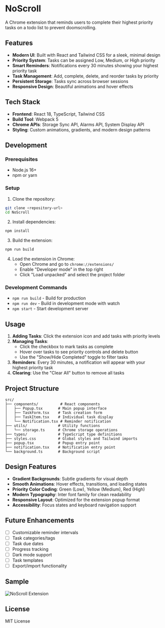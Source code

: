 # NoScroll

A Chrome extension that reminds users to complete their highest priority tasks on a todo list to prevent doomscrolling.

## Features

- **Modern UI**: Built with React and Tailwind CSS for a sleek, minimal design
- **Priority System**: Tasks can be assigned Low, Medium, or High priority
- **Smart Reminders**: Notifications every 30 minutes showing your highest priority task
- **Task Management**: Add, complete, delete, and reorder tasks by priority
- **Persistent Storage**: Tasks sync across browser sessions
- **Responsive Design**: Beautiful animations and hover effects

## Tech Stack

- **Frontend**: React 18, TypeScript, Tailwind CSS
- **Build Tool**: Webpack 5
- **Chrome APIs**: Storage Sync API, Alarms API, System Display API
- **Styling**: Custom animations, gradients, and modern design patterns

## Development

### Prerequisites

- Node.js 16+ 
- npm or yarn

### Setup

1. Clone the repository:
```bash
git clone <repository-url>
cd NoScroll
```

2. Install dependencies:
```bash
npm install
```

3. Build the extension:
```bash
npm run build
```

4. Load the extension in Chrome:
   - Open Chrome and go to `chrome://extensions/`
   - Enable "Developer mode" in the top right
   - Click "Load unpacked" and select the project folder

### Development Commands

- `npm run build` - Build for production
- `npm run dev` - Build in development mode with watch
- `npm start` - Start development server

## Usage

1. **Adding Tasks**: Click the extension icon and add tasks with priority levels
2. **Managing Tasks**: 
   - Click the checkbox to mark tasks as complete
   - Hover over tasks to see priority controls and delete button
   - Use the "Show/Hide Completed" toggle to filter tasks
3. **Reminders**: Every 30 minutes, a notification will appear with your highest priority task
4. **Clearing**: Use the "Clear All" button to remove all tasks

## Project Structure

```
src/
├── components/          # React components
│   ├── Popup.tsx       # Main popup interface
│   ├── TaskForm.tsx    # Task creation form
│   ├── TaskItem.tsx    # Individual task display
│   └── Notification.tsx # Reminder notification
├── utils/              # Utility functions
│   └── storage.ts      # Chrome storage operations
├── types/              # TypeScript type definitions
├── styles.css          # Global styles and Tailwind imports
├── popup.tsx           # Popup entry point
├── notification.tsx    # Notification entry point
└── background.ts       # Background script
```

## Design Features

- **Gradient Backgrounds**: Subtle gradients for visual depth
- **Smooth Animations**: Hover effects, transitions, and loading states
- **Priority Color Coding**: Green (Low), Yellow (Medium), Red (High)
- **Modern Typography**: Inter font family for clean readability
- **Responsive Layout**: Optimized for the extension popup format
- **Accessibility**: Focus states and keyboard navigation support

## Future Enhancements

- [ ] Customizable reminder intervals
- [ ] Task categories/tags
- [ ] Task due dates
- [ ] Progress tracking
- [ ] Dark mode support
- [ ] Task templates
- [ ] Export/import functionality

## Sample

![NoScroll Extension](https://github.com/user-attachments/assets/dfb9b9a7-49a7-45dc-89a8-0ed8c85f9aa4)

## License

MIT License

